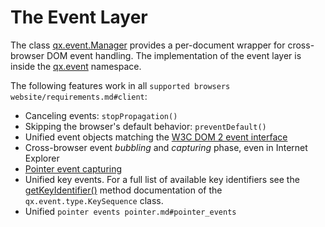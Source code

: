 # The Event Layer

The class
[qx.event.Manager](apps://apiviewer/#qx.event.Manager)
provides a per-document wrapper for cross-browser DOM event handling.
The implementation of the event layer is inside the
[qx.event](apps://apiviewer/#qx.event) namespace.

The following features work in all `supported browsers
website/requirements.md#client`:

  - Canceling events: `stopPropagation()`
  - Skipping the browser's default behavior: `preventDefault()`
  - Unified event objects matching the [W3C DOM 2 event
    interface](http://www.w3.org/TR/DOM-Level-2-Events/events.html#Events-interface)
  - Cross-browser event *bubbling* and *capturing* phase, even in
    Internet Explorer
  - [Pointer event
    capturing](http://msdn2.microsoft.com/en-us/library/ms537630.aspx)
  - Unified key events. For a full list of available key identifiers see
    the
    [getKeyIdentifier()](apps://apiviewer/#qx.event.type.KeySequence~getKeyIdentifier)
    method documentation of the `qx.event.type.KeySequence` class.
  - Unified `pointer events pointer.md#pointer_events`
